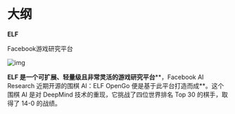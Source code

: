
# 大纲

**ELF**

Facebook游戏研究平台

![img](https://mmbiz.qpic.cn/mmbiz_png/VBcD02jFhgkSiadWpeGPpkFSMQVwLtN1xZsYZnoG4EStOT2Kb8OTukCPsakNmuJPg3u8B5KIeZgph9iaAkeRfFug/640?tp=webp&wxfrom=5&wx_lazy=1&wx_co=1)

**ELF 是一个可扩展、轻量级且非常灵活的游戏研究平台****，Facebook AI Research 近期开源的围棋 AI：ELF OpenGo 便是基于此平台打造而成**。这个围棋 AI 是对 DeepMind 技术的重现，它挑战了四位世界排名 Top 30 的棋手，取得了 14-0 的战绩。
